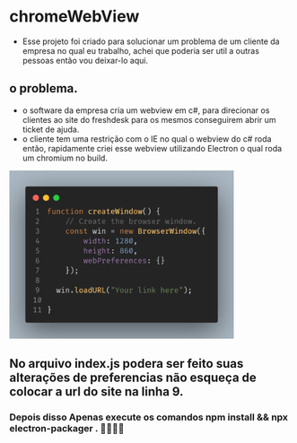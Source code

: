 # chromeWebView

* Esse projeto foi criado para solucionar um problema de um cliente da empresa no qual eu trabalho, achei que poderia ser util a outras pessoas então vou deixar-lo aqui.

## o problema.  
* o software da empresa cria um webview em c#, para direcionar os clientes ao site do freshdesk para os mesmos conseguirem abrir um ticket de ajuda.
* o cliente tem uma restrição com o IE no qual o webview do c# roda então, rapidamente criei esse webview utilizando Electron o qual roda um chromium no build.


<img src="./main Function.png" width="400" height="300">

## No arquivo index.js podera ser feito suas alterações de preferencias não esqueça de colocar a url do site na linha 9.


### Depois disso Apenas execute os comandos npm install && npx electron-packager .  🎉😁🥳🎉


